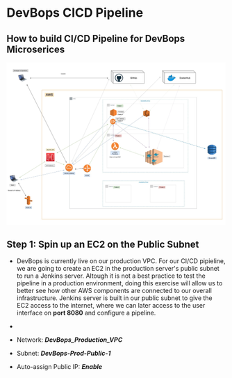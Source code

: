 # DevBops CICD Pipeline


## How to build CI/CD Pipeline for DevBops Microserices

![Jenkins_Pipeline_Diagram](https://github.com/anishmoktan/DevBops_CICD_Pipeline/blob/main/images/DevBops_Jenkins.jpg)

## Step 1: Spin up an EC2 on the Public Subnet   
- DevBops is currently live on our production VPC. For our CI/CD pipieline, we are going to create an EC2 in the production server's public subnet to run a Jenkins server. Altough it is not a best practice to test the pipeline in a production environment, doing this exercise will allow us to better see how other AWS components are connected to our overall infrastructure. Jenkins server is built in our public subnet to give the EC2 access to the internet, where we can later access to the user interface on **port 8080** and configure a pipeline. 


- 
- Network: 	***DevBops_Production_VPC***
- Subnet: ***DevBops-Prod-Public-1***
- Auto-assign Public IP: ***Enable***